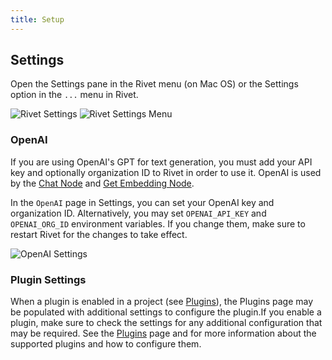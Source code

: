 ```yaml
---
title: Setup
---
```


## Settings

Open the Settings pane in the Rivet menu (on Mac OS) or the Settings option in the `...` menu in Rivet.

![Rivet Settings](assets/rivet-settings.png) ![Rivet Settings Menu](./assets/rivet-settings-menu.png)

### OpenAI

If you are using OpenAI's GPT for text generation, you must add your API key and optionally organization ID to Rivet in order to use it. OpenAI is used by the [Chat Node](../node-reference/chat.mdx) and [Get Embedding Node](../node-reference/get-embedding.mdx).

In the `OpenAI` page in Settings, you can set your OpenAI key and organization ID. Alternatively, you may set `OPENAI_API_KEY` and `OPENAI_ORG_ID` environment variables. If you change them, make sure to restart Rivet for the changes to take effect.

![OpenAI Settings](assets/openai-settings.png)

### Plugin Settings

When a plugin is enabled in a project (see [Plugins](../user-guide/plugins.md)), the Plugins page may be populated with additional settings to configure the plugin.If you enable a plugin, make sure to check the settings for any additional configuration that may be required. See the [Plugins](../user-guide/plugins.md) page and for more information about the supported plugins and how to configure them.
